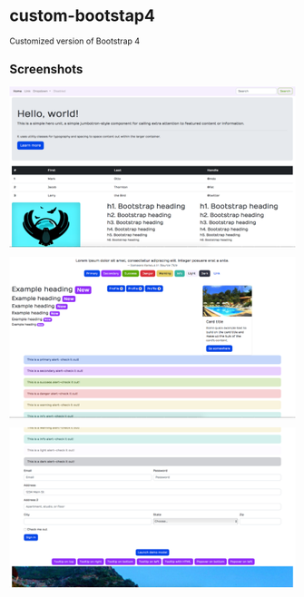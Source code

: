 # custom-bootstap4
Customized version of Bootstrap 4

## Screenshots

![screenshot of the theme](https://github.com/Odle98/custom-bootstap4/blob/master/screenshots/screenshot01.png)

![screenshot of the theme](https://github.com/Odle98/custom-bootstap4/blob/master/screenshots/screenshot02.png)

![screenshot of the theme](https://github.com/Odle98/custom-bootstap4/blob/master/screenshots/screenshot03.png)

